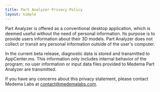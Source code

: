 ```yaml
---
title: Part Analyzer Privacy Policy
layout: simple
---
```

Part Analyzer is offered as a conventional desktop application, which is deemed useful without the need of personal information.
Its purpose is to provide users information about their 3D models. Part Analyzer does not collect or transit any personal
information outside of the user's computer.

In the current beta release, diagnostic data is stored and transmitted to AppCenter.ms. This information only includes internal 
behavior of the program; no user information or input data files provided to Medema Part Analyzer are transmitted.

If you have any concerns about this privacy statement, please contact Medema Labs at contact@medemalabs.com.
                       